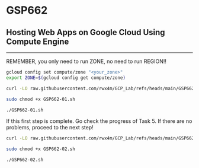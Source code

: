 # GSP662
## Hosting Web Apps on Google Cloud Using Compute Engine
---

REMEMBER, you only need to run ZONE, no need to run REGION!!
```bash
gcloud config set compute/zone "<your_zone>"
export ZONE=$(gcloud config get compute/zone)
```
```bash
curl -LO raw.githubusercontent.com/rwx4m/GCP_Lab/refs/heads/main/GSP662/GSP662-01.sh

sudo chmod +x GSP662-01.sh

./GSP662-01.sh
```

If this first step is complete. Go check the progress of Task 5. If there are no problems, proceed to the next step!

```bash
curl -LO raw.githubusercontent.com/rwx4m/GCP_Lab/refs/heads/main/GSP662/GSP662-02.sh

sudo chmod +x GSP662-02.sh

./GSP662-02.sh
```
